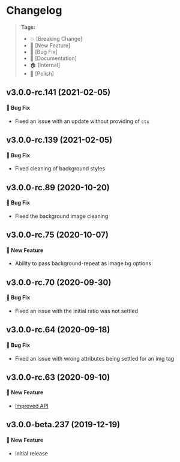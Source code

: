 Changelog
=========

> **Tags:**
> - :boom:       [Breaking Change]
> - :rocket:     [New Feature]
> - :bug:        [Bug Fix]
> - :memo:       [Documentation]
> - :house:      [Internal]
> - :nail_care:  [Polish]

## v3.0.0-rc.141 (2021-02-05)

#### :bug: Bug Fix

* Fixed an issue with an update without providing of `ctx`

## v3.0.0-rc.139 (2021-02-05)

#### :bug: Bug Fix

* Fixed cleaning of background styles

## v3.0.0-rc.89 (2020-10-20)

#### :bug: Bug Fix

* Fixed the background image cleaning

## v3.0.0-rc.75 (2020-10-07)

#### :rocket: New Feature

* Ability to pass background-repeat as image bg options

## v3.0.0-rc.70 (2020-09-30)

#### :bug: Bug Fix

* Fixed an issue with the initial ratio was not settled

## v3.0.0-rc.64 (2020-09-18)

#### :bug: Bug Fix

* Fixed an issue with wrong attributes being settled for an img tag

## v3.0.0-rc.63 (2020-09-10)

#### :rocket: New Feature

* [Improved API](https://github.com/V4Fire/Client/issues/168)

## v3.0.0-beta.237 (2019-12-19)

#### :rocket: New Feature

* Initial release
